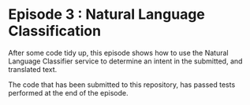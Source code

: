 # Episode 3 : Natural Language Classification 
After some code tidy up, this episode shows how to use the Natural Language Classifier service to determine 
an intent in the submitted, and translated text.   

The code that has been submitted to this repository, has passed tests performed at the end of the episode.   
